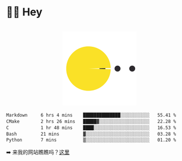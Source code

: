 
# 👋🏻 Hey
<div align="center">
	<br>
	<img src="https://raw.githubusercontent.com/Aniket965/Aniket965/master/pacman.svg?sanitize=true" width="200" height="200">
	<br>
</div>

<!--START_SECTION:waka-->

```txt
Markdown     6 hrs 4 mins    ██████████████░░░░░░░░░░░   55.41 %
CMake        2 hrs 26 mins   █████▓░░░░░░░░░░░░░░░░░░░   22.28 %
C            1 hr 48 mins    ████░░░░░░░░░░░░░░░░░░░░░   16.53 %
Bash         21 mins         ▓░░░░░░░░░░░░░░░░░░░░░░░░   03.28 %
Python       7 mins          ▒░░░░░░░░░░░░░░░░░░░░░░░░   01.20 %
```

<!--END_SECTION:waka-->

 ➡️  来我的网站瞧瞧吗？[这里](https://www.shaolongfei.com)
